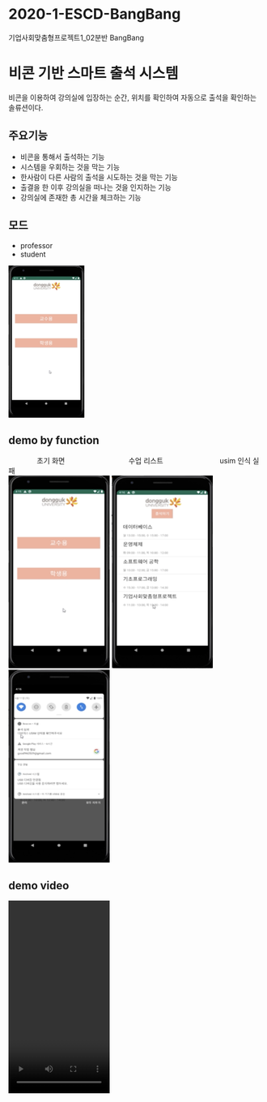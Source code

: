 # 2020-1-ESCD-BangBang
기업사회맞춤형프로젝트1_02분반 BangBang

비콘 기반 스마트 출석 시스템
======================
비콘을 이용하여 강의실에 입장하는 순간, 위치를 확인하여 자동으로 출석을 확인하는 솔류션이다.

## 주요기능
* 비콘을 통해서 출석하는 기능
* 시스템을 우회하는 것을 막는 기능
* 한사람이 다른 사람의 출석을 시도하는 것을 막는 기능
* 출결을 한 이후 강의실을 떠나는 것을 인지하는 기능
* 강의실에 존재한 총 시간을 체크하는 기능

## 모드
* professor
* student     
<img src="/img/main.png" width="150" height="300">

## demo by function
　　　　초기 화면　　　　　　　　　수업 리스트　　　　　　　　usim 인식 실패 <br>
<img src="/img/main.png" width="200" height="380">    <img src="/img/lecture_list.png" width="200" height="380">    <img src="/img/alter.png" width="200" height="380">

## demo video
<video src="/demo/video.mp4" width="200px" height="380"></video>

